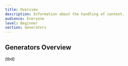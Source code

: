 ```yaml
---
title: Overview
description: Information about the handling of content.
audience: Everyone
level: Beginner
section: Generators
---
```


## Generators Overview

(tbd)
